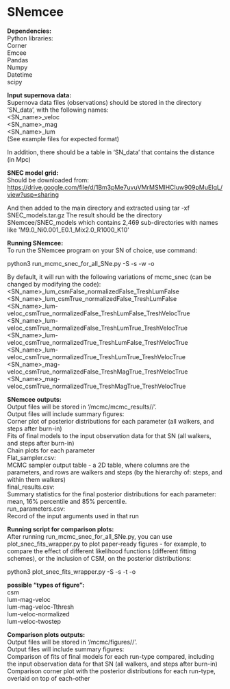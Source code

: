 # SNemcee

**Dependencies:** <br>
Python libraries: <br>
Corner <br>
Emcee <br>
Pandas <br>
Numpy <br>
Datetime <br>
scipy <br>


**Input supernova data:** <br>
Supernova data files (observations) should be stored in the directory ‘SN_data’, with the following names: <br>
<SN_name>_veloc <br>
<SN_name>_mag <br>
<SN_name>_lum <br>
(See example files for expected format) <br>

In addition, there should be a table in ‘SN_data’ that contains the distance (in Mpc) <br>


**SNEC model grid:** <br>
Should be downloaded from:
https://drive.google.com/file/d/1Bm3pMe7uvuVMrMSMlHCIuw909pMuEIqL/view?usp=sharing

And then added to the main directory and extracted using
tar -xf SNEC_models.tar.gz
The result should be the directory SNemcee/SNEC_models which contains 2,469 sub-directories with names like 'M9.0_Ni0.001_E0.1_Mix2.0_R1000_K10'

**Running SNemcee:** <br>
To run the SNemcee program on your SN of choice, use command: <br>

python3 run_mcmc_snec_for_all_SNe.py -S <SN name> -s <number of steps> -w <number of walkers> -o <output directory> <br>

By default, it will run with the following variations of mcmc_snec (can be changed by modifying the code): <br>
<SN_name>_lum_csmFalse_normalizedFalse_TreshLumFalse <br>
<SN_name>_lum_csmTrue_normalizedFalse_TreshLumFalse <br>
<SN_name>_lum-veloc_csmTrue_normalizedFalse_TreshLumFalse_TreshVelocTrue <br>
<SN_name>_lum-veloc_csmTrue_normalizedFalse_TreshLumTrue_TreshVelocTrue <br>
<SN_name>_lum-veloc_csmTrue_normalizedTrue_TreshLumFalse_TreshVelocTrue <br>
<SN_name>_lum-veloc_csmTrue_normalizedTrue_TreshLumTrue_TreshVelocTrue <br>
<SN_name>_mag-veloc_csmTrue_normalizedFalse_TreshMagTrue_TreshVelocTrue <br>
<SN_name>_mag-veloc_csmTrue_normalizedTrue_TreshMagTrue_TreshVelocTrue <br>

**SNemcee outputs:** <br>
Output files will be stored in ‘/mcmc/mcmc_results/<output directory>/<number of walkers>’. <br>
Output files will include summary figures: <br>
Corner plot of posterior distributions for each parameter (all walkers, and steps after burn-in) <br>
Fits of final models to the input observation data for that SN (all walkers, and steps after burn-in) <br>
Chain plots for each parameter <br>
Flat_sampler.csv: <br>
MCMC sampler output table - a 2D table, where columns are the parameters, and rows are walkers and steps (by the hierarchy of: steps, and within them walkers) <br>
final_results.csv: <br>
Summary statistics for the final posterior distributions for each parameter: mean, 16% percentile and 85% percentile. <br>
run_parameters.csv: <br>
Record of the input arguments used in that run <br>

**Running script for comparison plots:** <br>
After running run_mcmc_snec_for_all_SNe.py, you can use plot_snec_fits_wrapper.py to plot paper-ready figures - for example, to compare the effect of different likelihood functions (different fitting schemes), or the inclusion of CSM, on the posterior distributions: <br>

python3 plot_snec_fits_wrapper.py -S <SN name> -s <number of steps> -t <type of figure> -o <output directory> <br>

**possible “types of figure”:** <br>
csm <br>
lum-mag-veloc <br>
lum-mag-veloc-Tthresh <br>
lum-veloc-normalized <br>
lum-veloc-twostep <br>

**Comparison plots outputs:** <br>
Output files will be stored in ‘/mcmc/figures/<output directory>/<number of walkers>’. <br>
Output files will include summary figures: <br>
Comparison of fits of final models for each run-type compared, including the input observation data for that SN (all walkers, and steps after burn-in) <br>
Comparison corner plot with the posterior distributions for each run-type, overlaid on top of each-other <br>
